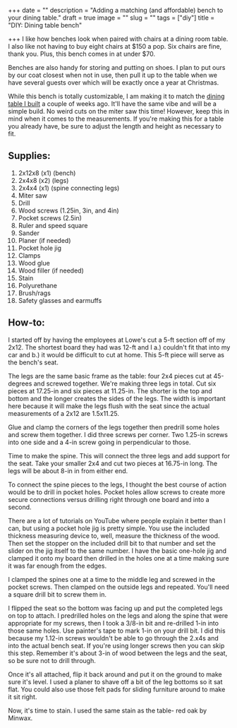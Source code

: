 +++
date = ""
description = "Adding a matching (and affordable) bench to your dining table."
draft = true
image = ""
slug = ""
tags = ["diy"]
title = "DIY: Dining table bench"

+++
I like how benches look when paired with chairs at a dining room table. I also like not having to buy eight chairs at $150 a pop. Six chairs are fine, thank you. Plus, this bench comes in at under $70.

Benches are also handy for storing and putting on shoes. I plan to put ours by our coat closest when not in use, then pull it up to the table when we have several guests over which will be exactly once a year at Christmas.

While this bench is totally customizable, I am making it to match the [dining table I built](https://craftycody.com/crafts/diy-dining-table-ikea-dupe/) a couple of weeks ago. It'll have the same vibe and will be a simple build. No weird cuts on the miter saw this time! However, keep this in mind when it comes to the measurements. If you're making this for a table you already have, be sure to adjust the length and height as necessary to fit.

## Supplies:

 1. 2x12x8 (x1) (bench)
 2. 2x4x8 (x2) (legs)
 3. 2x4x4 (x1) (spine connecting legs)
 4. Miter saw
 5. Drill
 6. Wood screws (1.25in, 3in, and 4in)
 7. Pocket screws (2.5in)
 8. Ruler and speed square
 9. Sander
10. Planer (if needed)
11. Pocket hole jig
12. Clamps
13. Wood glue
14. Wood filler (if needed)
15. Stain
16. Polyurethane
17. Brush/rags
18. Safety glasses and earmuffs

## How-to:

I started off by having the employees at Lowe's cut a 5-ft section off of my 2x12. The shortest board they had was 12-ft and I a.) couldn't fit that into my car and b.) it would be difficult to cut at home. This 5-ft piece will serve as the bench's seat.

The legs are the same basic frame as the table: four 2x4 pieces cut at 45-degrees and screwed together. We're making three legs in total. Cut six pieces at 17.25-in and six pieces at 11.25-in. The shorter is the top and bottom and the longer creates the sides of the legs. The width is important here because it will make the legs flush with the seat since the actual measurements of a 2x12 are 1.5x11.25.

Glue and clamp the corners of the legs together then predrill some holes and screw them together. I did three screws per corner. Two 1.25-in screws into one side and a 4-in screw going in perpendicular to those.

Time to make the spine. This will connect the three legs and add support for the seat. Take your smaller 2x4 and cut two pieces at 16.75-in long. The legs will be about 8-in in from either end.

To connect the spine pieces to the legs, I thought the best course of action would be to drill in pocket holes. Pocket holes allow screws to create more secure connections versus drilling right through one board and into a second. 

There are a lot of tutorials on YouTube where people explain it better than I can, but using a pocket hole jig is pretty simple. You use the included thickness measuring device to, well, measure the thickness of the wood. Then set the stopper on the included drill bit to that number and set the slider on the jig itself to the same number. I have the basic one-hole jig and clamped it onto my board then drilled in the holes one at a time making sure it was far enough from the edges.

I clamped the spines one at a time to the middle leg and screwed in the pocket screws. Then clamped on the outside legs and repeated. You'll need a square drill bit to screw them in.

I flipped the seat so the bottom was facing up and put the completed legs on top to attach. I predrilled holes on the legs and along the spine that were appropriate for my screws, then I took a 3/8-in bit and re-drilled 1-in into those same holes. Use painter's tape to mark 1-in on your drill bit. I did this because my 1.12-in screws wouldn't be able to go through the 2.x4s and into the actual bench seat. If you're using longer screws then you can skip this step. Remember it's about 3-in of wood between the legs and the seat, so be sure not to drill through.

Once it's all attached, flip it back around and put it on the ground to make sure it's level. I used a planer to shave off a bit of the leg bottoms so it sat flat. You could also use those felt pads for sliding furniture around to make it sit right.

Now, it's time to stain. I used the same stain as the table- red oak by Minwax.